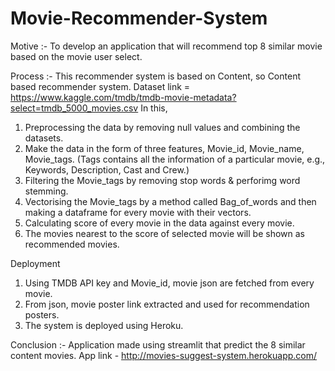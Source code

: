 # Movie-Recommender-System
Motive :-
To develop an application that will recommend top 8 similar movie based on the movie user select.

Process :- 
This recommender system is based on Content, so Content based recommender system.
Dataset link = https://www.kaggle.com/tmdb/tmdb-movie-metadata?select=tmdb_5000_movies.csv
In this, 
1. Preprocessing the data by removing null values and combining the datasets.
2. Make the data in the form of three features, Movie_id, Movie_name, Movie_tags.
(Tags contains all the information of a particular movie, e.g., Keywords, Description, Cast and Crew.)
3. Filtering the Movie_tags by removing stop words & perforimg word stemming.
4. Vectorising the Movie_tags by a method called Bag_of_words and then making a dataframe for every movie with their vectors.
5. Calculating score of every movie in the data against every movie.
6. The movies nearest to the score of selected movie will be shown as recommended movies.

Deployment
1. Using TMDB API key and Movie_id, movie json are fetched from every movie.
2. From json, movie poster link extracted and used for recommendation posters.
3. The system is deployed using Heroku.

Conclusion :-
Application made using streamlit that predict the 8 similar content movies.
App link - http://movies-suggest-system.herokuapp.com/
